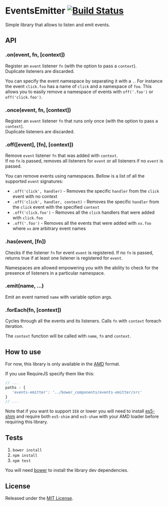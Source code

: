 # EventsEmitter [![Build Status](https://secure.travis-ci.org/IndigoUnited/js-events-emitter.png?branch=master)](http://travis-ci.org/IndigoUnited/js-events-emitter)

Simple library that allows to listen and emit events.



## API

### .on(event, fn, [context])

Register an `event` listener `fn` (with the option to pass a `context`).   
Duplicate listeners are discarded.

You can specify the event namespace by separating it with a `.`.
For instance the event `click.foo` has a name of `click` and a namespace of `foo`.
This allows you to easily remove a namespace of events with `off('.foo')` or `off('click.foo')`.


### .once(event, fn, [context])

Register an `event` listener `fn` that runs only once (with the option to pass a `context`).   
Duplicate listeners are discarded.


### .off([event], [fn], [context])

Remove `event` listener `fn` that was added with `context`.   
If no `fn` is passed, removes all listeners for `event` or all listeners if no `event` is passed.

You can remove events using namespaces. Bellow is a list of all the supported `event` signatures:

- `.off('click', handler)` - Removes the specific `handler` from the `click` event with no context
- `.off('click', handler, context)` - Removes the specific `handler` from the `click` event with the specified `context`
- `.off('click.foo')` - Removes all the `click` handlers that were added with `click.foo`
- `.off('.foo')` - Removes all the events that were added with `xx.foo` where `xx` are arbitrary event names


### .has(event, [fn])

Checks if the listener `fn` for event `event` is registered.
If no `fn` is passed, returns true if at least one listener is registered for `event`.

Namespaces are allowed empowering you with the ability to check for the presence of listeners in a particular namespace.


### .emit(name, ...)

Emit an event named `name` with variable option args.


### .forEach(fn, [context])

Cycles through all the events and its listeners.
Calls `fn` with `context` foreach iteration.

The `context` function will be called with `name`, `fn` and `context`.



## How to use

For now, this library is only available in the [AMD](https://github.com/amdjs/amdjs-api/wiki/AMD) format.

If you use RequireJS specify them like this:

```js
// ...
paths : {
   'events-emitter': '../bower_components/events-emitter/src'
}
// ...
```

Note that if you want to support `IE8` or lower you will need to install [es5-shim](https://github.com/kriskowal/es5-shim.git) and require both `es5-shim` and `es5-sham` with your AMD loader before requiring this library.



## Tests

1. `bower install`
2. `npm install`
3. `npm test`

You will need [bower](https://github.com/bower/bower) to install the library dev dependencies.



## License

Released under the [MIT License](http://www.opensource.org/licenses/mit-license.php).
